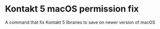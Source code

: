 # Kontakt 5 macOS permission fix
A command that fix Kontakt 5 libraries to save on newer version of macOS
